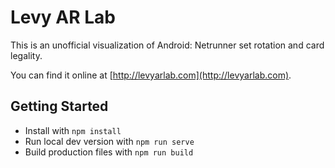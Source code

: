 # Levy AR Lab

This is an unofficial visualization of Android: Netrunner set rotation and card legality.

You can find it online at [http://levyarlab.com](http://levyarlab.com).

## Getting Started

- Install with `npm install`
- Run local dev version with `npm run serve`
- Build production files with `npm run build`

